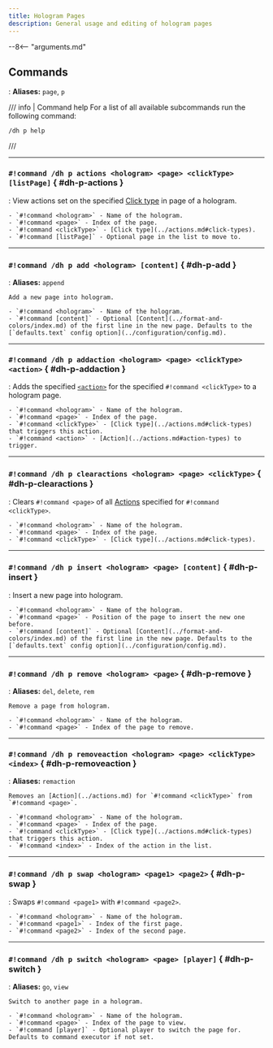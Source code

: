 ```yaml
---
title: Hologram Pages
description: General usage and editing of hologram pages
---
```


--8<-- "arguments.md"

## Commands

:   **Aliases:** `page`, `p`

/// info | Command help
For a list of all available subcommands run the following command:  
```
/dh p help
```
///

----

### `#!command /dh p actions <hologram> <page> <clickType> [listPage]` { #dh-p-actions }

:   View actions set on the specified [Click type](../actions.md#click-types) in page of a hologram.
    
    - `#!command <hologram>` - Name of the hologram.
    - `#!command <page>` - Index of the page.
    - `#!command <clickType>` - [Click type](../actions.md#click-types).
    - `#!command [listPage]` - Optional page in the list to move to.
   
----

### `#!command /dh p add <hologram> [content]` { #dh-p-add }

:   **Aliases:** `append`
    
    Add a new page into hologram.
    
    - `#!command <hologram>` - Name of the hologram.
    - `#!command [content]` - Optional [Content](../format-and-colors/index.md) of the first line in the new page. Defaults to the [`defaults.text` config option](../configuration/config.md).

----

### `#!command /dh p addaction <hologram> <page> <clickType> <action>` { #dh-p-addaction }

:   Adds the specified [`<action>`](../actions.md) for the specified `#!command <clickType>` to a hologram page.
    
    - `#!command <hologram>` - Name of the hologram.
    - `#!command <page>` - Index of the page.
    - `#!command <clickType>` - [Click type](../actions.md#click-types) that triggers this action.
    - `#!command <action>` - [Action](../actions.md#action-types) to trigger.

----

### `#!command /dh p clearactions <hologram> <page> <clickType>` { #dh-p-clearactions }

:   Clears `#!command <page>` of all [Actions](../actions.md) specified for `#!command <clickType>`.
    
    - `#!command <hologram>` - Name of the hologram.
    - `#!command <page>` - Index of the page.
    - `#!command <clickType>` - [Click type](../actions.md#click-types).

----

### `#!command /dh p insert <hologram> <page> [content]` { #dh-p-insert }

:   Insert a new page into hologram.
    
    - `#!command <hologram>` - Name of the hologram.
    - `#!command <page>` - Position of the page to insert the new one before.
    - `#!command [content]` - Optional [Content](../format-and-colors/index.md) of the first line in the new page. Defaults to the [`defaults.text` config option](../configuration/config.md).

----

### `#!command /dh p remove <hologram> <page>` { #dh-p-remove }

:   **Aliases:** `del`, `delete`, `rem`
    
    Remove a page from hologram.
    
    - `#!command <hologram>` - Name of the hologram.
    - `#!command <page>` - Index of the page to remove.

----

### `#!command /dh p removeaction <hologram> <page> <clickType> <index>` { #dh-p-removeaction }

:   **Aliases:** `remaction`
    
    Removes an [Action](../actions.md) for `#!command <clickType>` from `#!command <page>`.
    
    - `#!command <hologram>` - Name of the hologram.
    - `#!command <page>` - Index of the page.
    - `#!command <clickType>` - [Click type](../actions.md#click-types) that triggers this action.
    - `#!command <index>` - Index of the action in the list.

----

### `#!command /dh p swap <hologram> <page1> <page2>` { #dh-p-swap }

:   Swaps `#!command <page1>` with `#!command <page2>`.
    
    - `#!command <hologram>` - Name of the hologram.
    - `#!command <page1>` - Index of the first page.
    - `#!command <page2>` - Index of the second page.

----

### `#!command /dh p switch <hologram> <page> [player]` { #dh-p-switch }

:   **Aliases:** `go`, `view`
    
    Switch to another page in a hologram.
    
    - `#!command <hologram>` - Name of the hologram.
    - `#!command <page>` - Index of the page to view.
    - `#!command [player]` - Optional player to switch the page for. Defaults to command executor if not set.